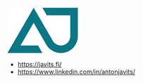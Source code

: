 <img alt="AJ Logo" src="aj-logo.png" width="160px"><br>

- https://javits.fi/<br>
- https://www.linkedin.com/in/antonjavits/

<!---
AntonJavits/AntonJavits is a ✨ special ✨ repository because its `README.md` (this file) appears on your GitHub profile.
You can click the Preview link to take a look at your changes.
--->
